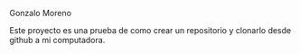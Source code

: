 Gonzalo Moreno

Este proyecto es una prueba de como crear un repositorio y clonarlo desde github a mi computadora.
